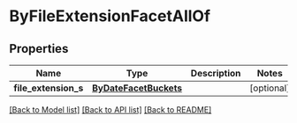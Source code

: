 # ByFileExtensionFacetAllOf

## Properties
Name | Type | Description | Notes
------------ | ------------- | ------------- | -------------
**file_extension_s** | [**ByDateFacetBuckets**](ByDateFacetBuckets.md) |  | [optional] 

[[Back to Model list]](../README.md#documentation-for-models) [[Back to API list]](../README.md#documentation-for-api-endpoints) [[Back to README]](../README.md)


